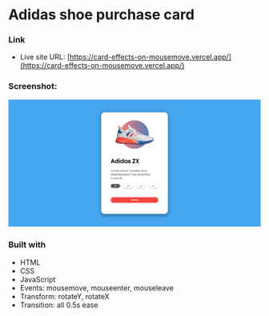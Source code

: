 # Adidas shoe purchase card

### Link
- Live site URL: [https://card-effects-on-mousemove.vercel.app/](https://card-effects-on-mousemove.vercel.app/)
### Screenshot:
![](preview.png)

### Built with
- HTML
- CSS
- JavaScript
- Events: mousemove, mouseenter, mouseleave
- Transform: rotateY, rotateX
- Transition: all 0.5s ease 